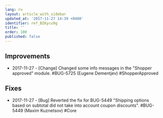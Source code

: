 ```yaml
---
lang: ru
layout: article_with_sidebar
updated_at: '2017-11-27 14:39 +0400'
identifier: ref_BIKycu9g
title: ''
order: 100
published: false
---
```

## Improvements
* 2017-11-27 - [Change] Changed some info messages in the "Shopper approved" module. #BUG-5725 (Eugene Dementjev) #ShopperApproved

## Fixes
* 2017-11-27 - [Bug] Reverted the fix for BUG-5449 "Shipping options based on subtotal did not take into account coupon discounts". #BUG-5449 (Maxim Kuznetsov) #Core


